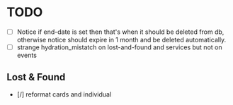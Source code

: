 # TODO

- [ ] Notice if end-date is set then that's when it should be deleted from db, otherwise notice should expire in 1 month and be deleted automatically.
- [ ] strange hydration_mistatch on lost-and-found and services but not on events

## Lost & Found

- [/] reformat cards and individual
